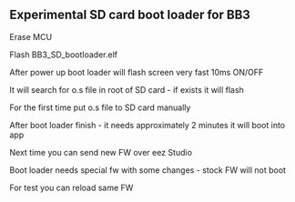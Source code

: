## Experimental SD card boot loader for BB3

Erase MCU  

Flash BB3_SD_bootloader.elf

After power up boot loader will flash screen very fast 10ms ON/OFF

It will search for o.s file in root of SD card - if exists it will flash    

For the first time put o.s file to SD card manually

After boot loader finish - it needs approximately 2 minutes it will boot into app

Next time you can send new FW over eez Studio

Boot loader needs special fw with some changes - stock FW will not boot  

For test you can reload same FW
